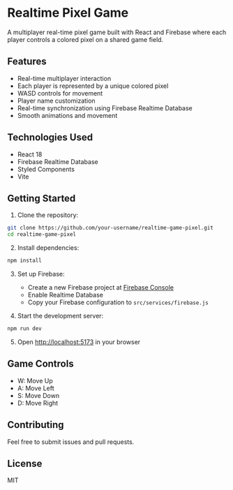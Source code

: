 # Realtime Pixel Game

A multiplayer real-time pixel game built with React and Firebase where each player controls a colored pixel on a shared game field.

## Features

- Real-time multiplayer interaction
- Each player is represented by a unique colored pixel
- WASD controls for movement
- Player name customization
- Real-time synchronization using Firebase Realtime Database
- Smooth animations and movement

## Technologies Used

- React 18
- Firebase Realtime Database
- Styled Components
- Vite

## Getting Started

1. Clone the repository:
```bash
git clone https://github.com/your-username/realtime-game-pixel.git
cd realtime-game-pixel
```

2. Install dependencies:
```bash
npm install
```

3. Set up Firebase:
   - Create a new Firebase project at [Firebase Console](https://console.firebase.google.com/)
   - Enable Realtime Database
   - Copy your Firebase configuration to `src/services/firebase.js`

4. Start the development server:
```bash
npm run dev
```

5. Open [http://localhost:5173](http://localhost:5173) in your browser

## Game Controls

- W: Move Up
- A: Move Left
- S: Move Down
- D: Move Right

## Contributing

Feel free to submit issues and pull requests.

## License

MIT
